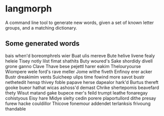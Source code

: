# langmorph

A command line tool to generate new words, given a set of known letter groups, and a matching dictionary.

## Some generated words

bais
when'd
boreomphrels
wier
Buat
ulis
mereve
Bute
helive
livene
fealy
heleie
Tisey
notly
lilst
fimat
shathits
Buty
woured's
Sake
shordidy
divell
grone
ganno
Clave
Thave
bese
pejettl
harer
eakim
Thelouryourse
Wiompere
wele
ford's
rave
meller
Jome
withe
fiveth
Enfinoy
erer
acker
Bustr
dreakimim
vents
Suicheep
ulips
time
fowind
more
savot
bustr
nethetedit
hensp
thivey
foble
papave
herse
dapealor
hark'd
Burtus
thereft
gooke
bueor
hathat
wicas
ashoss'd
demast
Chrike
shertepomis
beavefard
thety
Wisut
matand
gake
bupece
mer's
feild
trumpt
leathe
fonaregay
cohistyous
Eisy
hare
Midye
slelty
cedin
porere
plaportullord
dithe
presay
furew
hacke
couldillor
Thicove
fonemour
addendet
terlanksis
frivoung
thandable